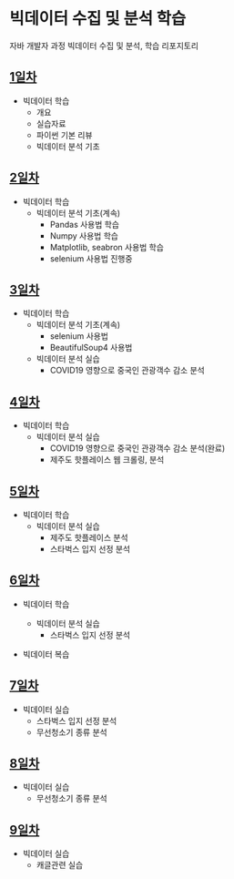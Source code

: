 # 빅데이터 수집 및 분석 학습

자바 개발자 과정 빅데이터 수집 및 분석, 학습 리포지토리

## [1일차](https://github.com/zzzissu/bigdata-analysis2024/blob/main/day01.md)

- 빅데이터 학습
  - 개요
  - 실습자료
  - 파이썬 기본 리뷰
  - 빅데이터 분석 기초

## [2일차](https://github.com/zzzissu/bigdata-analysis2024/blob/main/day02.md)

- 빅데이터 학습
  - 빅데이터 분석 기초(계속)
    - Pandas 사용법 학습
    - Numpy 사용법 학습
    - Matplotlib, seabron 사용법 학습
    - selenium 사용법 진행중

## [3일차](https://github.com/zzzissu/bigdata-analysis2024/blob/main/day03.md)

- 빅데이터 학습
  - 빅데이터 분석 기초(계속)
    - selenium 사용법
    - BeautifulSoup4 사용법
  - 빅데이터 분석 실습
    - COVID19 영향으로 중국인 관광객수 감소 분석

## [4일차](https://github.com/zzzissu/bigdata-analysis2024/blob/main/day04.md)

- 빅데이터 학습
  - 빅데이터 분석 실습
    - COVID19 영향으로 중국인 관광객수 감소 분석(완료)
    - 제주도 핫플레이스 웹 크롤링, 분석

## [5일차](https://github.com/zzzissu/bigdata-analysis2024/blob/main/day05.md)

- 빅데이터 학습
  - 빅데이터 분석 실습
    - 제주도 핫플레이스 분석
    - 스타벅스 입지 선정 분석

## [6일차](https://github.com/zzzissu/bigdata-analysis2024/blob/main/day06.md)

- 빅데이터 학습

  - 빅데이터 분석 실습
    - 스타벅스 입지 선정 분석

- 빅데이터 복습

## [7일차](https://github.com/zzzissu/bigdata-analysis2024/blob/main/day07.md)

- 빅데이터 실습
  - 스타벅스 입지 선정 분석
  - 무선청소기 종류 분석

## [8일차](https://github.com/zzzissu/bigdata-analysis2024/blob/main/day07.md)

- 빅데이터 실습
  - 무선청소기 종류 분석

## [9일차](https://github.com/zzzissu/bigdata-analysis2024/blob/main/day09.md)

- 빅데이터 실습
  - 캐글관련 실습
